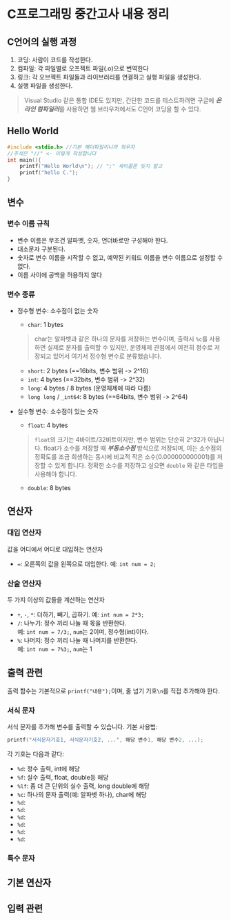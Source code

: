 # C프로그래밍 중간고사 내용 정리 

## C언어의 실행 과정
1. 코딩: 사람이 코드를 작성한다.
2. 컴파일: 각 파일별로 오프젝트 파일(.o)으로 번역한다
3. 링크: 각 오브젝트 파일들과 라이브러리를 연결하고 실행 파일을 생성한다. 
4. 실행 파일을 생성한다. 

> Visual Studio 같은 통합 IDE도 있지만, 간단한 코드를 테스트하려면 구글에 ***온라인 컴파일러***를 사용하면 웹 브라우저에서도 C언어 코딩을 할 수 있다. 

## Hello World 
```c
#include <stdio.h> //기본 해더파일이니까 외우자
//주석은 "//" <- 이렇게 작성합니다
int main(){
	printf("Hello World\n"); // ";" 세미콜론 잊지 말고
	printf("hello C.");
}
```

## 변수

### 변수 이름 규칙
- 변수 이름은 무조건 알파벳, 숫자, 언더바로만 구성해야 한다. 
- 대소문자 구분된다. 
- 숫자로 변수 이름을 시작할 수 없고, 예약된 키워드 이름을 변수 이름으로 설정할 수 없다. 
- 이름 사이에 공백을 허용하지 않다

### 변수 종류
- 정수형 변수: 소수점이 없는 숫자

	- `char`: 1 bytes
	
	> char는 알파벳과 같은 하나의 문자를 저장하는  변수이며, 출력시 `%c`를 사용하면 실제로 문자를 출력할 수 있지만, 운영체제 관점에서 여전히 정수로 저장되고 있어서 여기서 정수형 변수로 분류했습니다. 
	
	- `short`: 2 bytes (==16bits, 변수 범위 -> 2^16)
	- `int`: 4 bytes (==32bits, 변수 범위 -> 2^32)
	- `long`: 4 bytes / 8 bytes (운영체제에 따라 다름)
	- `long long` / `_int64`: 8 bytes (==64bits, 변수 범위 -> 2^64)
	

- 실수형 변수: 소수점이 있는 숫자
	- `float`: 4 bytes 

	> `float`의 크기는 4바이트/32비트이지만, 변수 범위는 단순히 2^32가 아닙니다. float가 소수를 저장할 때 ***부동소수점*** 방식으로 저장되며, 이는 소수점의 정확도를 조금 희생하는 동시에 비교적 작은 소수(0.000000000001)를 저장할 수 있게 합니다. 정확한 소수를 저장하고 싶으면 `double` 와 같은 타입을 사용해야 합니다. 
	
	- `double`: 8 bytes

## 연산자
### 대입 연산자
값을 어디에서 어디로 대입하는 연산자

- `=`: 오른쪽의 값을 왼쪽으로 대입한다. 예: `int num = 2;`

### 산술 연산자
두 가지 이상의 값들을 계산하는 연산자

- `+`, `-`, `*`: 더하기, 빼기, 곱하기.  예: `int num = 2*3;`
- `/`: 나누기: 정수 끼리 나눌 때 몫을 반환한다.  
	예: `int num = 7/3;`, `num`는 2이며, 정수형(int)이다.
- `%`: 나머지: 정수 끼리 나눌 때 나머지를 반환한다.  
	예: `int num = 7%3;`, `num`는 1

## 출력 관련
출력 함수는 기본적으로 `printf("내용");`이며, 줄 넘기 기호`\n`를 직접 추가해야 한다. 

### 서식 문자
서식 문자를 추가해 변수를 출력할 수 있습니다.
기본 사용법: 

```c
printf("서식문자기호1, 서식문자기호2, ...", 해당 변수1, 해당 변수2, ...);
``` 
각 기호는 다음과 같다: 

- `%d`: 정수 출력, int에 해당
- `%f`: 실수 출력, float, double등 해당
- `%lf`: 좀 더 큰 단위의 실수 출력, long double에 해당
- `%c`: 하나의 문자 출력(예: 알파벳 하나), char에 해당
- `%d`: 
- `%d`: 
- `%d`: 
- `%d`: 
- `%d`: 
- `%d`: 

### 특수 문자



## 기본 연산자




## 입력 관련


